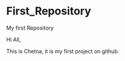 # First_Repository
My first Repository

Hi All,

This is Chetna, it is my first project on github.

